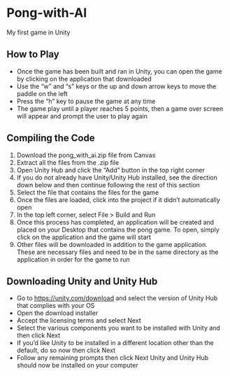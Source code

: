 # Pong-with-AI
My first game in Unity

## How to Play
+ Once the game has been built and ran in Unity, you can open the game by clicking on the application that downloaded
+ Use the “w” and “s” keys or the up and down arrow keys to move the paddle on the left
+ Press the “h” key to pause the game at any time
+ The game play until a player reaches 5 points, then a game over screen will appear and prompt the user to play again

## Compiling the Code
1. Download the pong_with_ai.zip file from Canvas
2. Extract all the files from the .zip file
3. Open Unity Hub and click the “Add” button in the top right corner
4. If you do not already have Unity/Unity Hub installed, see the direction down below and then continue following the rest of this section
5. Select the file that contains the files for the game
6. Once the files are loaded, click into the project if it didn’t automatically open
7. In the top left corner, select File > Build and Run
8. Once this process has completed, an application will be created and placed on your Desktop that contains the pong game. To open, simply click on the application and the game will start
9. Other files will be downloaded in addition to the game application. These are necessary files and need to be in the same directory as the application in order for the game to run

## Downloading Unity and Unity Hub
+ Go to https://unity.com/download and select the version of Unity Hub that complies with your OS
+ Open the download installer
+ Accept the licensing terms and select Next
+ Select the various components you want to be installed with Unity and then click Next
+ If you’d like Unity to be installed in a different location other than the default, do so now then click Next
+ Follow any remaining prompts then click Next
Unity and Unity Hub should now be installed on your computer
